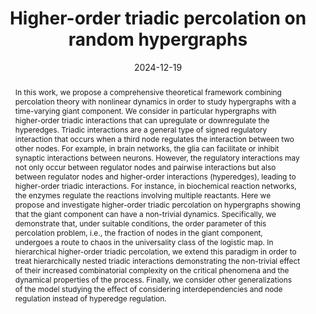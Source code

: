 ---
title: "Higher-order triadic percolation on random hypergraphs"
authors:
- Hanlin Sun
- Ginestra Bianconi
date: "2024-12-19"
doi: "10.1103/PhysRevE.110.064315"

# Publication type.
# 0 = Uncategorized
# 1 = Conference paper
# 2 = Journal article
# 3 = Preprint / Working Paper
publication_types: ["2"]

# Publication name and optional abbreviated publication name.
publication: "Physical Review E"
publication_short: ""

abstract: "In this work, we propose a comprehensive theoretical framework combining percolation theory with nonlinear dynamics in order to study hypergraphs with a time-varying giant component. We consider in particular hypergraphs with higher-order triadic interactions that can upregulate or downregulate the hyperedges. Triadic interactions are a general type of signed regulatory interaction that occurs when a third node regulates the interaction between two other nodes. For example, in brain networks, the glia can facilitate or inhibit synaptic interactions between neurons. However, the regulatory interactions may not only occur between regulator nodes and pairwise interactions but also between regulator nodes and higher-order interactions (hyperedges), leading to higher-order triadic interactions. For instance, in biochemical reaction networks, the enzymes regulate the reactions involving multiple reactants. Here we propose and investigate higher-order triadic percolation on hypergraphs showing that the giant component can have a non-trivial dynamics. Specifically, we demonstrate that, under suitable conditions, the order parameter of this percolation problem, i.e., the fraction of nodes in the giant component, undergoes a route to chaos in the universality class of the logistic map. In hierarchical higher-order triadic percolation, we extend this paradigm in order to treat hierarchically nested triadic interactions demonstrating the non-trivial effect of their increased combinatorial complexity on the critical phenomena and the dynamical properties of the process. Finally, we consider other generalizations of the model studying the effect of considering interdependencies and node regulation instead of hyperedge regulation."

# Links (uncomment lines below)
url_pdf: ''
url_code: ''
url_dataset: ''
url_poster: ''
url_project: ''
url_slides: ''
url_source: ''
url_video: ''

# Custom links
links:
- name: arXiv
  url: https://arxiv.org/abs/2407.14213
- name: DOI
  url: https://doi.org/10.1103/PhysRevE.110.064315

# Featured image
image:
  caption: ''
  focal_point: ''
  preview_only: false

# Cite
cite: >
  @article{sun2024higher,
    title = {Higher-order triadic percolation on random hypergraphs},
    author = {Hanlin Sun and Ginestra Bianconi},
    journal = {Physical Review E},
    year = {2024},
    doi = {10.1103/PhysRevE.110.064315}
  }
---